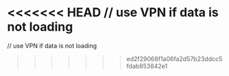 <<<<<<< HEAD
// use VPN if data is not loading
=======
// use VPN if data is not loading
>>>>>>> ed2f29068f1a06fa2d57b23ddcc5fdab853842e1
